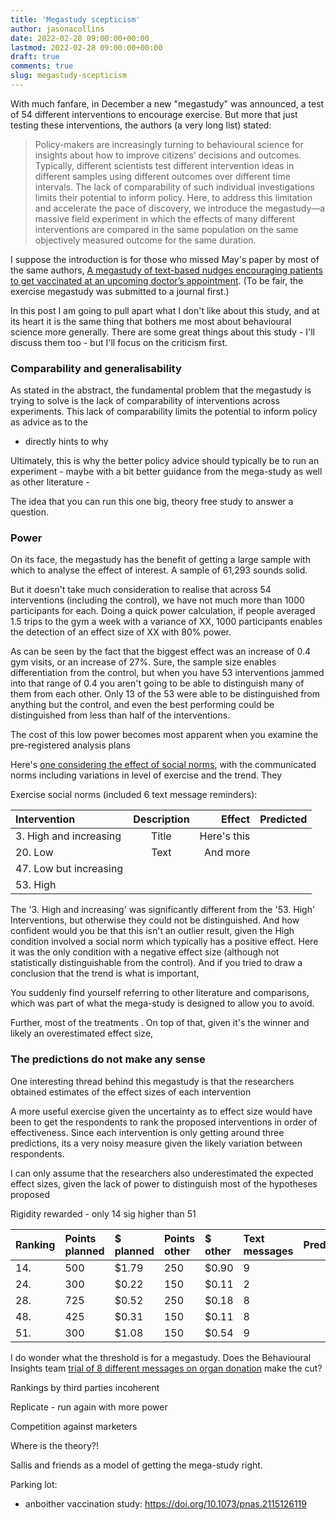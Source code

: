 ```yaml
---
title: 'Megastudy scepticism'
author: jasonacollins
date: 2022-02-28 09:00:00+00:00
lastmod: 2022-02-28 09:00:00+00:00
draft: true
comments: true
slug: megastudy-scepticism
---
```


With much fanfare, in December a new "megastudy" was announced, a test of 54 different interventions to encourage exercise. But more that just testing these interventions, the authors (a very long list) stated:

>Policy-makers are increasingly turning to behavioural science for insights about how to improve citizens’ decisions and outcomes. Typically, different scientists test different intervention ideas in different samples using different outcomes over different time intervals. The lack of comparability of such individual investigations limits their potential to inform policy. Here, to address this limitation and accelerate the pace of discovery, we introduce the megastudy—a massive field experiment in which the effects of many different interventions are compared in the same population on the same objectively measured outcome for the same duration.

I suppose the introduction is for those who missed May's paper by most of the same authors, [A megastudy of text-based nudges encouraging patients to get vaccinated at an upcoming doctor’s appointment](https://doi.org/10.1073/pnas.2101165118). (To be fair, the exercise megastudy was submitted to a journal first.)

In this post I am going to pull apart what I don't like about this study, and at its heart it is the same thing that bothers me most about behavioural science more generally. There are some great things about this study - I'll discuss them too - but I'll focus on the criticism first.

### Comparability and generalisability

As stated in the abstract, the fundamental problem that the megastudy is trying to solve is the lack of comparability of interventions across experiments. This lack of comparability limits the potential to inform policy as advice as to the

- directly hints to why 

Ultimately, this is why the better policy advice should typically be to run an experiment - maybe with a bit better guidance from the mega-study as well as other literature - 

The idea that you can run this one big, theory free study to answer a question.

### Power

On its face, the megastudy has the benefit of getting a large sample with which to analyse the effect of interest. A sample of 61,293 sounds solid.

But it doesn't take much consideration to realise that across 54 interventions (including the control), we have not much more than 1000 participants for each. Doing a quick power calculation, if people averaged 1.5 trips to the gym a week with a variance of XX, 1000 participants enables the detection of an effect size of XX with 80% power.

As can be seen by the fact that the biggest effect was an increase of 0.4 gym visits, or an increase of 27%. Sure, the sample size enables differentiation from the control, but when you have 53 interventions jammed into that range of 0.4 you aren't going to be able to distinguish many of them from each other. Only 13 of the 53 were able to be distinguished from anything but the control, and even the best performing could be distinguished from less than half of the interventions.

The cost of this low power becomes most apparent when you examine the pre-registered analysis plans

Here's [one considering the effect of social norms](ADD_LINK), with the communicated norms including variations in level of exercise and the trend. They 

Exercise social norms (included 6 text message reminders):

| Intervention           | Description | Effect        | Predicted |
| :---                   |    :----:   |          ---: |      ---: |
| 3. High and increasing | Title       | Here's this   |           |
| 20. Low                | Text        | And more      |           |
| 47. Low but increasing |             |               |           |
| 53. High               |             |               |           |

The '3. High and increasing' was significantly different from the '53. High' Interventions, but otherwise they could not be distinguished. And how confident would you be that this isn't an outlier result, given the High condition involved a social norm which typically has a positive effect. Here it was the only condition with a negative effect size (although not statistically distinguishable from the control). And if you tried to draw a conclusion that the trend is what is important, 

You suddenly find yourself referring to other literature and comparisons, which was part of what the mega-study is designed to allow you to avoid.

Further, most of the treatments . On top of that, given it's the winner and likely an overestimated effect size, 

### The predictions do not make any sense

One interesting thread behind this megastudy is that the researchers obtained estimates of the effect sizes of each intervention 

A more useful exercise given the uncertainty as to effect size would have been to get the respondents to rank the proposed interventions in order of effectiveness. Since each intervention is only getting around three predictions, its a very noisy measure given the likely variation between respondents.

I can only assume that the researchers also underestimated the expected effect sizes, given the lack of power to distinguish most of the hypotheses proposed 



Rigidity rewarded - only 14 sig higher than 51

| Ranking     | Points planned | $ planned | Points other   | $ other | Text messages | Predicted |
| :---        |:---        |:---        |:---        |:---        |:---        |:---        |
| 14.         |     500     |     $1.79     |     250     |     $0.90    |    9     |
| 24.         |     300     |     $0.22     |     150     |     $0.11    |    2     |
| 28.         |     725     |     $0.52     |     250     |     $0.18    |    8     |
| 48.         |     425     |     $0.31     |     150     |     $0.11    |    8     |
| 51.         |     300     |     $1.08     |     150     |     $0.54    |    9     |


I do wonder what the threshold is for a megastudy. Does the Behavioural Insights team [trial of 8 different messages on organ donation](https://www.bi.team/publications/applying-behavioural-insights-to-organ-donation/) make the cut?

Rankings by third parties incoherent

Replicate - run again with more power

Competition against marketers

Where is the theory?!

Sallis and friends as a model of getting the mega-study right.

Parking lot:
- anboither vaccination study: https://doi.org/10.1073/pnas.2115126119